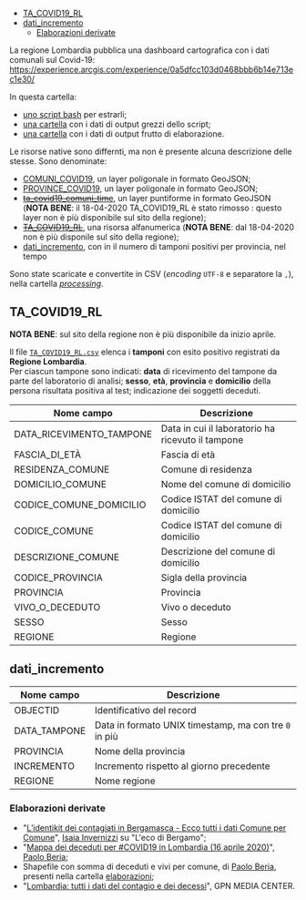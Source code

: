- [TA_COVID19_RL](#ta_covid19_rl)
- [dati_incremento](#dati_incremento)
  - [Elaborazioni derivate](#elaborazioni-derivate)

La regione Lombardia pubblica una dashboard cartografica con i dati comunali sul Covid-19: https://experience.arcgis.com/experience/0a5dfcc103d0468bbb6b14e713ec1e30/

In questa cartella:

- [uno script bash](regioneLombardia.sh) per estrarli;
- [una cartella](./rawdata) con i dati di output grezzi dello script;
- [una cartella](./processing) con i dati di output frutto di elaborazione.

Le risorse native sono differnti, ma non è presente alcuna descrizione delle stesse. Sono denominate:

- [COMUNI_COVID19](rawdata/COMUNI_COVID19.geojson), un layer poligonale in formato GeoJSON;
- [PROVINCE_COVID19](rawdata/PROVINCE_COVID19.geojson), un layer poligonale in formato GeoJSON;
- [~~ta_covid19_comuni_time~~](rawdata/ta_covid19_comuni_time.geojson), un layer puntiforme in formato GeoJSON (**NOTA BENE**: il 18-04-2020 TA_COVID19_RL è stato rimosso : questo layer non è più disponibile sul sito della regione);
- [~~TA_COVID19_RL~~](rawdata/TA_COVID19_RL.json), una risorsa alfanumerica (**NOTA BENE**: dal 18-04-2020 non è più disponile sul sito della regione);
- [dati_incremento](processing/dati_incremento/dati_incremento.csv), con in il numero di tamponi positivi per provincia, nel tempo

Sono state scaricate e convertite in CSV (*encoding* `UTF-8` e separatore la `,`), nella cartella [*processing*](./processing).

## TA_COVID19_RL

**NOTA BENE**: sul sito della regione non è più disponibile da inizio aprile.

Il file [`TA_COVID19_RL.csv`](./processing/TA_COVID19_RL.csv) elenca i **tamponi** con esito positivo registrati da **Regione Lombardia**.<br>Per ciascun tampone sono indicati: **data** di ricevimento del tampone da parte del laboratorio di analisi; **sesso**, **età**, **provincia** e **domicilio** della persona risultata positiva al test; indicazione dei soggetti deceduti.

|Nome campo|Descrizione|
|---|---|
|DATA_RICEVIMENTO_TAMPONE|Data in cui il laboratorio ha ricevuto il tampone|
|FASCIA_DI_ETÀ|Fascia di età|
|RESIDENZA_COMUNE|Comune di residenza|
|DOMICILIO_COMUNE|Nome del comune di domicilio|
|CODICE_COMUNE_DOMICILIO|Codice ISTAT del comune di domicilio|
|CODICE_COMUNE|Codice ISTAT del comune di domicilio|
|DESCRIZIONE_COMUNE|Descrizione del comune di domicilio|
|CODICE_PROVINCIA|Sigla della provincia|
|PROVINCIA|Provincia|
|VIVO_O_DECEDUTO|Vivo o deceduto|
|SESSO|Sesso|
|REGIONE|Regione|

## dati_incremento

|Nome campo          |Descrizione               |
|--------------------|--------------------|
|OBJECTID            |Identificativo del record                 |
|DATA\_TAMPONE       |Data in formato UNIX timestamp, ma con tre `0` in più       |
|PROVINCIA           |Nome della provincia                |
|INCREMENTO          |Incremento rispetto al giorno precedente                   |
|REGIONE             |Nome regione           |


### Elaborazioni derivate

- "[L’identikit dei contagiati in Bergamasca - Ecco tutti i dati Comune per Comune](https://www.ecodibergamo.it/stories/bergamo-citta/lidentikit-dei-contagiati-in-bergamascaecco-tutti-i-dati-comune-per-comune_1350432_11/)", [Isaia Invernizzi](https://twitter.com/EasyInve) su "L'eco di Bergamo";
- "[Mappa dei deceduti per #COVID19 in Lombardia (16 aprile 2020)](https://twitter.com/beriapaolo/status/1251788913234116608)", [Paolo Beria](https://twitter.com/beriapaolo);
- Shapefile con somma di deceduti e vivi per comune, di [Paolo Beria](https://twitter.com/beriapaolo), presenti nella cartella [elaborazioni](./elaborazioni/beriapaolo);
- "[Lombardia: tutti i dati del contagio e dei decessi](https://www.facebook.com/globalpolicynews/posts/2058168257661972)", GPN MEDIA CENTER.
